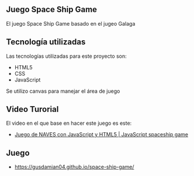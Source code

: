 ## Juego Space Ship Game

El juego Space Ship Game basado en el jugeo Galaga

## Tecnología utilizadas

Las tecnologías utilizadas para este proyecto son:

- HTML5
- CSS
- JavaScript

Se utilizo canvas para manejar el área de juego


## Video Turorial

El video en el que base en hacer este juego es este: 
- [Juego de NAVES con JavaScript y HTML5 | JavaScript spaceship game]([[https://youtu.be/DkeG4MVeNzI?si=cVjHdyL-haff9K_m])

## Juego
- https://gusdamian04.github.io/space-ship-game/
